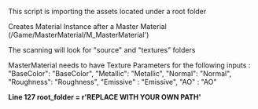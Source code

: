 This script is importing the assets located under a root folder

Creates Material Instance after a Master Material  (/Game/MasterMaterial/M_MasterMaterial') 

The scanning will look for "source" and "textures" folders

MasterMaterial needs to have 
Texture Parameters for the following inputs : 
"BaseColor": "BaseColor",
"Metallic": "Metallic",
"Normal": "Normal",
"Roughness": "Roughness",
"Emissive" : "Emissive",
"AO" : "AO"

**Line 127 root_folder = r'REPLACE WITH YOUR OWN PATH'**
